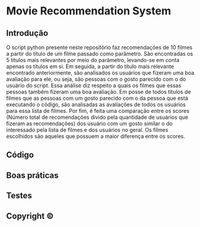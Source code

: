 # Movie Recommendation System
## Introdução
O script python presente neste repositório faz recomendações de 10 filmes a partir do título de um filme passado como parâmetro. São encontradas os 5 títulos mais relevantes por meio do parâmetro, levando-se em conta apenas os títulos em si. Em seguida, a partir do título mais relevante encontrado anteriormente, são analisados os usuários que fizeram uma boa avaliação para ele, ou seja, são pessoas com o gosto parecido com o do usuário do script. Essa análise diz respeito a quais os filmes que essas pessoas também fizeram uma boa avaliação. Em posse de todos títulos de filmes que as pessoas com um gosto parecido com o da pessoa que está executando o código, são analisadas as avaliações de todos os usuários para essa lista de filmes. Por fim, é feita uma comparação entre os scores (Número total de recomendações divido pela quantidade de usuários que fizeram as recomendações) dos usuário com um gosto similar o do interessado pela lista de filmes e dos usuários no geral. Os filmes escolhidos são aqueles que possuem a maior diferença entre os scores.

## Código


## Boas práticas

## Testes

## Copyright ©
